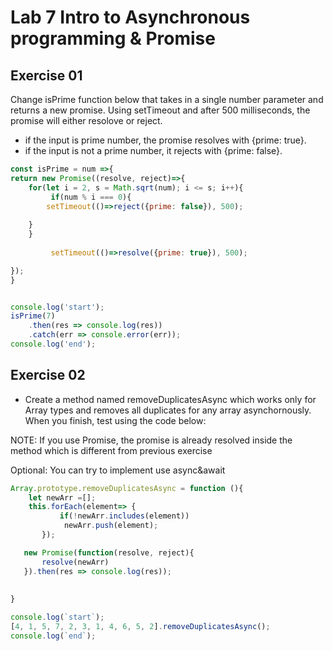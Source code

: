 # Lab 7 Intro to Asynchronous programming & Promise

## Exercise 01
Change isPrime function below that takes in a single number parameter and returns a new promise.
Using setTimeout and after 500 milliseconds, the promise will either resolove or reject.
- if the input is prime number, the promise resolves with {prime: true}.
- if the input is not a prime number, it rejects with {prime: false}.



```javascript
const isPrime = num =>{   
return new Promise((resolve, reject)=>{
    for(let i = 2, s = Math.sqrt(num); i <= s; i++){
         if(num % i === 0){ 
        setTimeout(()=>reject({prime: false}), 500);
         
    }
    }
   
         setTimeout(()=>resolve({prime: true}), 500);

});
}


console.log('start');
isPrime(7)
    .then(res => console.log(res))
    .catch(err => console.error(err));
console.log('end');
```

## Exercise 02
- Create a method named removeDuplicatesAsync which works only for Array types and removes all duplicates for any array asynchornously. When you finish, test using the code below:

NOTE: If you use Promise, the promise is already resolved inside the method which is different from previous exercise

Optional: You can try to implement use async&await


```javascript
Array.prototype.removeDuplicatesAsync = function (){
    let newArr =[];
    this.forEach(element=> {
           if(!newArr.includes(element))
            newArr.push(element);
       });

   new Promise(function(resolve, reject){
       resolve(newArr)
   }).then(res => console.log(res));
 
   
}

console.log(`start`);
[4, 1, 5, 7, 2, 3, 1, 4, 6, 5, 2].removeDuplicatesAsync(); 
console.log(`end`);

```
